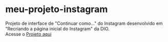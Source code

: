 # meu-projeto-instagram
 Projeto de interface de "Continuar como..." do Instagram desenvolvido em "Recriando a página inicial do Instagram" da DIO.  
 Acesse o [Projeto aqui](https://o-patrick.github.io/meu-projeto-instagram/index.html)